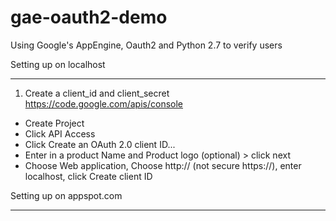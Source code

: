 gae-oauth2-demo
===============

Using Google's AppEngine, Oauth2 and Python 2.7 to verify users

Setting up on localhost
_______________
1.  Create a client_id and client_secret
https://code.google.com/apis/console
*  Create Project
*  Click API Access
*  Click Create an OAuth 2.0 client ID...
*  Enter in a product Name and Product logo (optional) > click next
*  Choose Web application, Choose http:// (not secure https://),  enter localhost, click Create client ID


Setting up on appspot.com
_______________